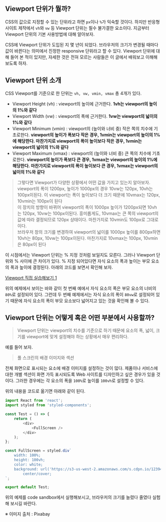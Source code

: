## Viewport 단위가 뭘까?

CSS의 값으로 지정할 수 있는 단위라고 하면 `px`이나 `%`가 익숙할 것이다. 하지만 반응형 사이트 제작에서 `vh`와 `vw` 등 Viewport 단위는 필수 불가결한 요소이다. 지금부터 Viewport 단위의 기본 사용방법에 대해 알아보자.

CSS에 Viewport 단위가 도입된 지 몇 년이 되었다. 브라우저의 크기가 변경될 때마다 값이 바뀐다는 의미에서 진정한 responsive 단위라고 할 수 있다. Viewport 단위에 대해 들어 본 적이 있지만, 자세한 것은 전혀 모르는 사람들은 이 글에서 배워보고 이해해보도록 하자.

## Viewport 단위 소개

CSS Viewport를 기준으로 한 단위는 `vh, vw, vmin, vmax` 총 4개가 있다.

- Viewport Height (vh) : viewport의 높이에 근거한다. **1vh는 viewport의 높이의 1%와 같다**
- Viewport Width (vw) : viewport의 폭에 근거한다. **1vw는 viewport의 넓이의 1%와 같다**
- Viewport Minimum (vmin) : viewport의 (높이와 너비 중) 작은 쪽의 치수에 기초로한다. **viewport의 높이가 폭보다 작은 경우, 1vmin는 viewport의 높이의 1%에 해당한다. 마찬가지로 viewport의 폭이 높이보다 작은 경우, 1vmin는 viewport의 넓이의 1%와 같다**
- Viewport Maximum (vmax) : viewport의 (높이와 너비 중) 큰 쪽의 치수에 기초로한다. **viewport의 높이가 폭보다 큰 경우, 1vmax는 viewport의 높이의 1%에 해당한다. 마찬가지로 viewport의 폭이 높이보다 큰 경우, 1vmax는 viewport의 넓이의 1%와 같다**

> 그렇다면 Viewport가 다양한 상황에서 어떤 값을 가지고 있는지 알아보자.  
> viewport의 폭이 1200px, 높이가 1000px의 경우 10vw는 120px, 10vh는 100px이된다. 이 viewport는 폭이 높이보다 더 크기 때문에 10vmax는 120px, 10vmin는 100px이 된다  
> 이 장치의 방향이 바뀌어 viewport의 폭이 1000px 높이가 1200px되면 10vh는 120px, 10vw는 100px이된다. 흥미롭게도, 10vmax는 큰 쪽의 viewport의 값에 따라 결정되므로 120px 상태이다. 마찬가지로 10vmin도 100px로 그대로이다.  
> 브라우저 창의 크기를 변경하여 viewport의 넓이를 1000px 높이를 800px하면 10vh는 80px, 10vw는 100px이된다. 마찬가지로 10vmax는 100px, 10vmin은 80px이 된다

이 시점에서는 Viewport 단위는 % 지정 것처럼 보일지도 모른다. 그러나 Viewport 단위와 % 사이에 큰 차이가 있다. % 지정 되어있다면 자식 요소의 폭과 높이는 부모 요소의 폭과 높이에 결정된다. 아래의 코드를 보면서 확인해 보자.

[Viewport 직접 실습해보기 1](https://codesandbox.io/s/priceless-leakey-fez1q?file=/src/Test.js)

위의 예제에서 보이는 바와 같이 첫 번째 예에서 자식 요소의 폭은 부모 요소의 너비의 `80%`로 설정되어 있다. 그런데 두 번째 예제에서는 자식 요소의 폭이 `80vw`로 설정되어 있기 때문에 자식 요소의 폭이 부모 요소보다 넓어지고 있는 것을 확인해 볼 수 있다.

## Viewport 단위는 어떻게 혹은 어떤 부분에서 사용할까?

> Viewport 단위는 viewport의 치수를 기준으로 하기 때문에 요소의 폭, 넓이, 크기를 viewport에 맞게 설정해야 하는 상황에서 매우 편리하다.

예를 들어 보자.

> 풀 스크린의 배경 이미지와 섹션

전체 화면으로 표시되는 요소에 배경 이미지를 설정하는 것이 많다. 제품이나 서비스에 대한 개별 섹션이 화면 가득 표시되도록 Web 사이트를 디자인하고 싶은 경우가 있을 것이다. 그러한 경우에는 각 요소의 폭을 `100%`로 높이를 `100vh`로 설정할 수 있다.

위의 내용을 코드로 옮기면 아래와 같이 된다.

```js
import React from 'react';
import styled from 'styled-components';

const Test = () => {
	return (
		<div>
			<FullScreen />
		</div>
	);
};

const FullScreen = styled.div`
	width: 100%;
	height: 100vh;
	color: white;
	background: url('https://s3-us-west-2.amazonaws.com/s.cdpn.io/123941/vwa.jpg')
		center/cover;
`;

export default Test;
```

위의 예제를 code sandbox에서 실행해보시고, 브라우저의 크기를 늘렸다 줄였다 실험해 보시길 바란다.

※ 이미지 출처 : Pixabay
